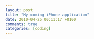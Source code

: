 ```yaml
---
layout: post
title: "My coming iPhone application"
date: 2010-04-25 00:11:17 +0100
comments: true
categories: [coding]
---
```

